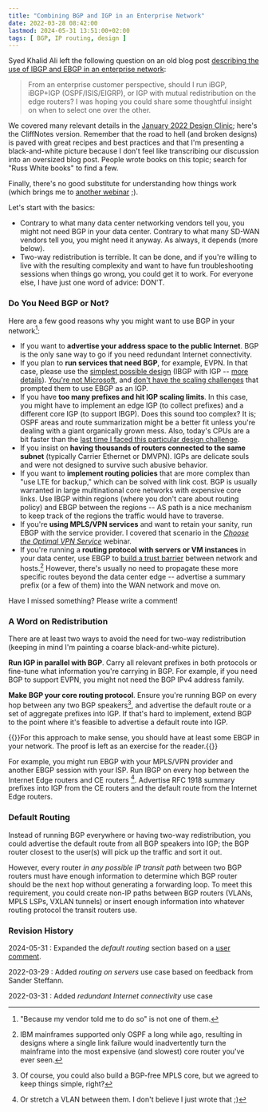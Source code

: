 ```yaml
---
title: "Combining BGP and IGP in an Enterprise Network"
date: 2022-03-28 08:42:00
lastmod: 2024-05-31 13:51:00+02:00
tags: [ BGP, IP routing, design ]
---
```

Syed Khalid Ali left the following question on an old blog post [describing the use of IBGP and EBGP in an enterprise network](/2011/08/ibgp-or-ebgp-in-enterprise-network/):

> From an enterprise customer perspective, should I run iBGP, iBGP+IGP (OSPF/ISIS/EIGRP), or IGP with mutual redistribution on the edge routers? I was hoping you could share some thoughtful insight on when to select one over the other.

We covered many relevant details in the [January 2022 Design Clinic](https://my.ipspace.net/bin/list?id=Design#2022_01); here's the CliffNotes version. Remember that the road to hell (and broken designs) is paved with great recipes and best practices and that I'm presenting a black-and-white picture because I don't feel like transcribing our discussion into an oversized blog post. People wrote books on this topic; search for "Russ White books" to find a few.

Finally, there's no good substitute for understanding how things work (which brings me to [another webinar](https://www.ipspace.net/How_Networks_Really_Work) ;).
<!--more-->
Let's start with the basics:

* Contrary to what many data center networking vendors tell you, you might not need BGP in your data center. Contrary to what many SD-WAN vendors tell you, you might need it anyway. As always, it depends (more below).
* Two-way redistribution is terrible. It can be done, and if you're willing to live with the resulting complexity and want to have fun troubleshooting sessions when things go wrong, you could get it to work. For everyone else, I have just one word of advice: DON'T.

### Do You Need BGP or Not?

Here are a few good reasons why you might want to use BGP in your network[^NV]:

[^NV]: "Because my vendor told me to do so" is not one of them.

* If you want to **advertise your address space to the public Internet**. BGP is the only sane way to go if you need redundant Internet connectivity.
* If you plan to **run services that need BGP**, for example, EVPN. In that case, please use the [simplest possible design](https://www.ipspace.net/Data_Center_BGP/BGP_in_EVPN-Based_Data_Center_Fabrics) (IBGP with IGP -- [more details](/series/dcbgp/)). [You're not Microsoft](/2017/11/bgp-as-better-igp-when-and-where/), and [don't have the scaling challenges](https://www.ipspace.net/Data_Center_BGP/BGP_Fabric_Routing_Protocol) that prompted them to use EBGP as an IGP.
* If you have **too many prefixes and hit IGP scaling limits**. In this case, you might have to implement an edge IGP (to collect prefixes) and a different core IGP (to support IBGP). Does this sound too complex? It is; OSPF areas and route summarization might be a better fit unless you're dealing with a giant organically grown mess. Also, today's CPUs are a bit faster than the [last time I faced this particular design challenge](/2024/05/worth-reading-ospf-protocol-analysis/).
* If you insist on **having thousands of routers connected to the same subnet** (typically Carrier Ethernet or DMVPN). IGPs are delicate souls and were not designed to survive such abusive behavior.
* If you want to **implement routing policies** that are more complex than "use LTE for backup," which can be solved with link cost. BGP is usually warranted in large multinational core networks with expensive core links. Use IBGP within regions (where you don't care about routing policy) and EBGP between the regions -- AS path is a nice mechanism to keep track of the regions the traffic would have to traverse.
* If you're **using MPLS/VPN services** and want to retain your sanity, run EBGP with the service provider. I covered that scenario in the _[Choose the Optimal VPN Service](https://www.ipspace.net/Choose_the_Optimal_VPN_Service)_ webinar.
* If you're running a **routing protocol with servers or VM instances** in your data center, use EBGP to [build a trust barrier](/2013/08/virtual-appliance-routing-network/) between network and hosts.[^MF] However, there's usually no need to propagate these more specific routes beyond the data center edge -- advertise a summary prefix (or a few of them) into the WAN network and move on.

Have I missed something? Please write a comment!

[^MF]: IBM mainframes supported only OSPF a long while ago, resulting in designs where a single link failure would inadvertently turn the mainframe into the most expensive (and slowest) core router you've ever seen.

### A Word on Redistribution

There are at least two ways to avoid the need for two-way redistribution (keeping in mind I'm painting a coarse black-and-white picture).

**Run IGP in parallel with BGP**. Carry all relevant prefixes in both protocols or fine-tune what information you're carrying in BGP. For example, if you need BGP to support EVPN, you might not need the BGP IPv4 address family.

**Make BGP your core routing protocol**. Ensure you're running BGP on every hop between any two BGP speakers[^BFC], and advertise the default route or a set of aggregate prefixes into IGP. If that's hard to implement, extend BGP to the point where it's feasible to advertise a default route into IGP.

{{<note info>}}For this approach to make sense, you should have at least some EBGP in your network. The proof is left as an exercise for the reader.{{</note>}}

For example, you might run EBGP with your MPLS/VPN provider and another EBGP session with your ISP. Run IBGP on every hop between the Internet Edge routers and CE routers [^VLAN]. Advertise RFC 1918 summary prefixes into IGP from the CE routers and the default route from the Internet Edge routers.

[^VLAN]: Or stretch a VLAN between them. I don't believe I just wrote that ;)

[^BFC]: Of course, you could also build a BGP-free MPLS core, but we agreed to keep things simple, right? 

### Default Routing

Instead of running BGP everywhere or having two-way redistribution, you could advertise the default route from all BGP speakers into IGP; the BGP router closest to the user(s) will pick up the traffic and sort it out.

However, every router *in any possible IP transit path* between two BGP routers must have enough information to determine which BGP router should be the next hop without generating a forwarding loop. To meet this requirement, you could create non-IP paths between BGP routers (VLANs, MPLS LSPs, VXLAN tunnels) or insert enough information into whatever routing protocol the transit routers use.

### Revision History

2024-05-31
: Expanded the _default routing_ section based on a [user comment](#2279).

2022-03-29
: Added _routing on servers_ use case based on feedback from Sander Steffann.

2022-03-31
: Added _redundant Internet connectivity_ use case
